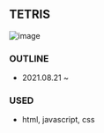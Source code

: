 ## TETRIS

![image](https://user-images.githubusercontent.com/68285620/131146004-649abd39-ee6a-4d2a-bb6d-18ffd25fcb28.png)

### OUTLINE
* 2021.08.21 ~

### USED
* html, javascript, css
